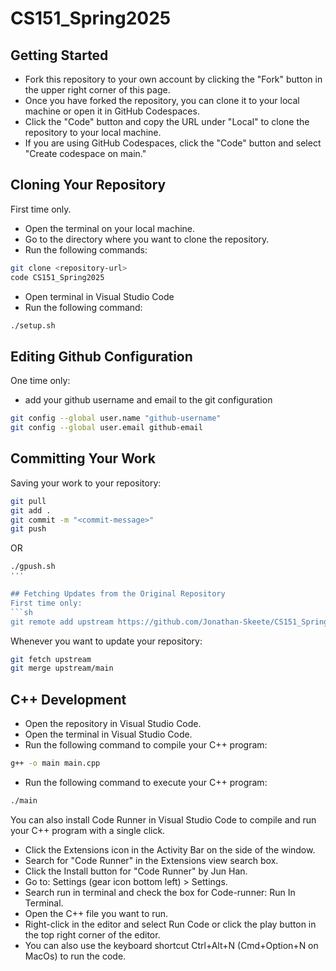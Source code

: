 # CS151_Spring2025

## Getting Started
- Fork this repository to your own account by clicking the "Fork" button in the upper right corner of this page.
- Once you have forked the repository, you can clone it to your local machine or open it in GitHub Codespaces.
- Click the "Code" button and copy the URL under "Local" to clone the repository to your local machine.
- If you are using GitHub Codespaces, click the "Code" button and select "Create codespace on main."

## Cloning Your Repository
First time only.
- Open the terminal on your local machine.
- Go to the directory where you want to clone the repository.
- Run the following commands:
```sh
git clone <repository-url>
code CS151_Spring2025
```
- Open terminal in Visual Studio Code
- Run the following command:
```sh
./setup.sh
```

## Editing Github Configuration
One time only:
- add your github username and email to the git configuration
```sh
git config --global user.name "github-username"
git config --global user.email github-email
```


## Committing Your Work
Saving your work to your repository:
```sh
git pull
git add .
git commit -m "<commit-message>"
git push
```
OR
```sh
./gpush.sh 
'''

## Fetching Updates from the Original Repository
First time only:
```sh
git remote add upstream https://github.com/Jonathan-Skeete/CS151_Spring2025.git
```
Whenever you want to update your repository:
```sh
git fetch upstream
git merge upstream/main
```

## C++ Development
- Open the repository in Visual Studio Code.
- Open the terminal in Visual Studio Code.
- Run the following command to compile your C++ program:
```sh
g++ -o main main.cpp
```
- Run the following command to execute your C++ program:
```sh
./main
```

You can also install Code Runner in Visual Studio Code to compile and run your C++ program with a single click.
- Click the Extensions icon in the Activity Bar on the side of the window.
- Search for "Code Runner" in the Extensions view search box.
- Click the Install button for "Code Runner" by Jun Han.
- Go to: Settings (gear icon bottom left) > Settings.
- Search run in terminal and check the box for Code-runner: Run In Terminal.
- Open the C++ file you want to run.
- Right-click in the editor and select Run Code or click the play button in the top right corner of the editor.
- You can also use the keyboard shortcut Ctrl+Alt+N (Cmd+Option+N on MacOs) to run the code. 

